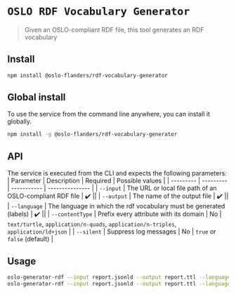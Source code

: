 # `OSLO RDF Vocabulary Generator`

> Given an OSLO-compliant RDF file, this tool generates an RDF vocabulary

## Install
```bash
npm install @oslo-flanders/rdf-vocabulary-generator
```

## Global install
To use the service from the command line anywhere, you can install it globally.
```bash
npm install -g @oslo-flanders/rdf-vocabulary-generator
```

## API

The service is executed from the CLI and expects the following parameters:
| Parameter | Description | Required | Possible values |
| --------- | --------- | ----------- | --------------- |
| `--input` | The URL or local file path of an OSLO-compliant RDF file | :heavy_check_mark: ||
| `--output` | The name of the output file | :heavy_check_mark: ||
| `--language` | The language in which the rdf vocabulary must be generated (labels) | :heavy_check_mark: ||
| `--contentType` | Prefix every attribute with its domain | No | `text/turtle`, `application/n-quads`, `application/n-triples`, `application/ld+json` |
| `--silent` | Suppress log messages | No | `true` or `false` (default) |

## Usage
```bash
oslo-generator-rdf --input report.jsonld --output report.ttl --language nl --contentType text/turtle
oslo-generator-rdf --input report.jsonld --output report.ttl --language nl --contentType application/n-quads
```
